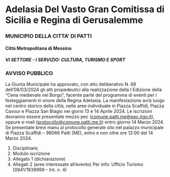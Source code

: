 # Adelasia Del Vasto Gran Comitissa di Sicilia e Regina di Gerusalemme

### MUNICIPIO DELLA CITTA’ DI PATTI
#### Città Metropolitana di Messina
##### VI SETTORE - I SERVIZIO: CULTURA, TURISMO E SPORT
### AVVISO PUBBLICO
La Giunta Municipale ha approvato, con atto deliberativo N. 68 dell’08/03/2024 gli atti propedeutici alla realizzazione della I Edizione della “Cena medievale nel Borgo”, facente parte del programma di eventi per i festeggiamenti in onore della Regina Adelasia. La manifestazione avrà luogo nel centro storico della città, nelle aree individuate in Piazza Scaffidi, Piazza Cavour e Piazza San Biagio nei giorni 13 e 14 Aprile 2024.
Le iscrizioni dovranno essere presentate mezzo pec (comune.patti.me@pec.itgo.it), oppure e-mail (protocollo@comune.patti.me.it) entro giorno 14 Marzo 2024. Se presentate brevi manu al protocollo generale sito nel palazzo municipale di Piazza Scaffidi – 98066 Patti (ME), entro e non oltre ore 12:00 del 14 Marzo 2024.

1) Disciplinare;
2) Modulo iscrizione
3) Allegato 1 (dichiarazione)
4) Allegati 2 (aree interessate all’evento) Per info: Ufficio Turismo (0941/1939999 – Int. n. 4)
